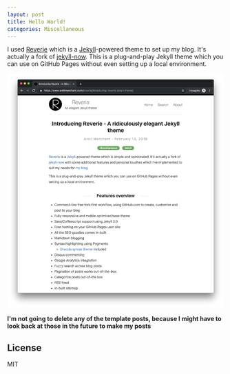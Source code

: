```yaml
---
layout: post
title: Hello World!
categories: Miscellaneous
---
```


I used [Reverie](https://github.com/amitmerchant1990/reverie) which is a [Jekyll](https://jekyllrb.com/)-powered theme to set up my blog. It's actually a fork of [jekyll-now](https://github.com/barryclark/jekyll-now). This is a plug-and-play Jekyll theme which you can use on GitHub Pages without even setting up a local environment.

![](/images/reverie-demo.png)

**I'm not going to delete any of the template posts, because I might have to look back at those in the future to make my posts**

<div style="text-align: center;">
 <script async type="text/javascript" src="//cdn.carbonads.com/carbon.js?serve=CE7D6KJY&placement=wwwamitmerchantcom" id="_carbonads_js"></script>
</div>

## License

MIT


